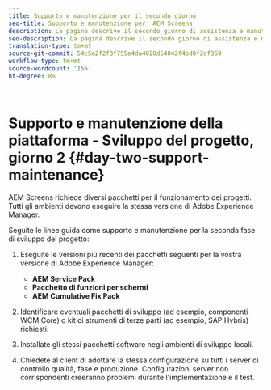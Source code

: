 ```yaml
---
title: Supporto e manutenzione per il secondo giorno
seo-title: Supporto e manutenzione per  AEM Screens
description: La pagina descrive il secondo giorno di assistenza e manutenzione
seo-description: La pagina descrive il secondo giorno di assistenza e manutenzione
translation-type: tm+mt
source-git-commit: 54c5a2f2f3f755e4da4028d54042f4bd8f2df369
workflow-type: tm+mt
source-wordcount: '155'
ht-degree: 8%

---
```



# Supporto e manutenzione della piattaforma - Sviluppo del progetto, giorno 2 {#day-two-support-maintenance}

 AEM Screens richiede diversi pacchetti per il funzionamento dei progetti. Tutti gli ambienti devono eseguire la stessa versione di Adobe Experience Manager.

Seguite le linee guida come supporto e manutenzione per la seconda fase di sviluppo del progetto:

1. Eseguite le versioni più recenti dei pacchetti seguenti per la vostra versione di Adobe Experience Manager:

   * **AEM Service Pack**
   * **Pacchetto di funzioni per schermi**
   * **AEM Cumulative Fix Pack**

1. Identificare eventuali pacchetti di sviluppo (ad esempio, componenti WCM Core) o kit di strumenti di terze parti (ad esempio, SAP Hybris) richiesti.

1. Installate gli stessi pacchetti software negli ambienti di sviluppo locali.

1. Chiedete al client di adottare la stessa configurazione su tutti i server di controllo qualità, fase e produzione. Configurazioni server non corrispondenti creeranno problemi durante l&#39;implementazione e il test.
